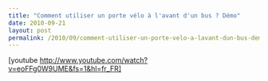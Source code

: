 ```yaml
---
title: "Comment utiliser un porte vélo à l'avant d'un bus ? Démo"
date: 2010-09-21
layout: post
permalink: /2010/09/comment-utiliser-un-porte-velo-a-lavant-dun-bus-demo.html
---
```


[youtube http://www.youtube.com/watch?v=eoFFg0W9UME&fs=1&hl=fr_FR]